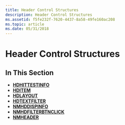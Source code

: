 ```yaml
---
title: Header Control Structures
description: Header Control Structures
ms.assetid: f5fe232f-7620-4437-8a58-49fe160ac208
ms.topic: article
ms.date: 05/31/2018
---
```


# Header Control Structures

## In This Section

-   [**HDHITTESTINFO**](/windows/win32/api/commctrl/ns-commctrl-hdhittestinfo)
-   [**HDITEM**](/windows/win32/api/commctrl/ns-commctrl-hditema)
-   [**HDLAYOUT**](/windows/win32/api/commctrl/ns-commctrl-hdlayout)
-   [**HDTEXTFILTER**](/windows/desktop/api/Commctrl/ns-commctrl-hd_textfiltera)
-   [**NMHDDISPINFO**](/windows/win32/api/commctrl/ns-commctrl-nmhddispinfoa)
-   [**NMHDFILTERBTNCLICK**](/windows/win32/api/commctrl/ns-commctrl-nmhdfilterbtnclick)
-   [**NMHEADER**](/windows/win32/api/commctrl/ns-commctrl-nmheadera)

 

 




